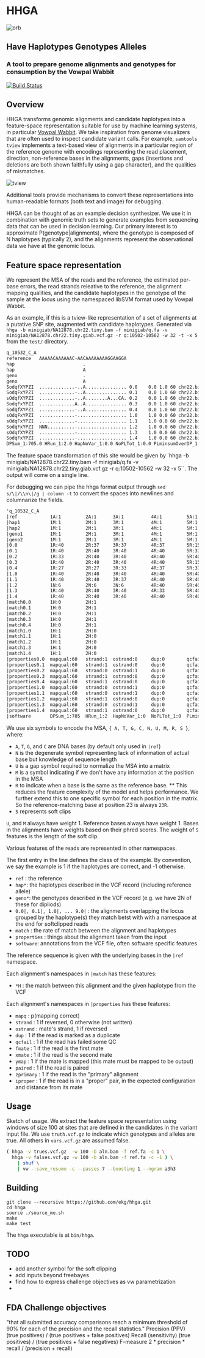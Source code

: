 # HHGA

![orb](https://raw.githubusercontent.com/ekg/hhga/master/images/orb.jpg)

## Have Haplotypes Genotypes Alleles

### A tool to prepare genome alignments and genotypes for consumption by the Vowpal Wabbit

[![Build Status](https://travis-ci.org/ekg/hhga.svg)](https://travis-ci.org/ekg/hhga)

## Overview

HHGA transforms genomic alignments and candidate haplotypes into a feature-space representation suitable for use by machine learning systems, in particular [Vowpal Wabbit](https://github.com/JohnLangford/vowpal_wabbit).
We take inspiration from genome visualizers that are often used to inspect candidate variant calls.
For example, `samtools tview` implements a text-based view of alignments in a particular region of the reference genome with encodings representing the read placement, direction, non-reference bases in the alignments, gaps (insertions and deletions are both shown faithfully using a gap character), and the qualities of mismatches. 


![tview](https://raw.githubusercontent.com/ekg/hhga/master/images/tview.png)

Additional tools provide mechanisms to convert these representations into human-readable formats (both text and image) for debugging.

HHGA can be thought of as an example decision synthesizer.
We use it in combination with genomic truth sets to generate examples from sequencing data that can be used in decision learning.
Our primary interest is to approximate P(genotype|alignments), where the genotype is composed of N haplotypes (typically 2), and the alignments represent the observational data we have at the genomic locus.

## Feature space representation

We represent the MSA of the reads and the reference, the estimated per-base errors, the read strands releative to the reference, the alignment mapping qualities, and the candidate haplotypes in the genotype of the sample at the locus using the namespaced libSVM format used by Vowpal Wabbit.

As an example, if this is a tview-like representation of a set of alignments at a putative SNP site, augmented with candidate haplotypes. Generated via `hhga -b minigiab/NA12878.chr22.tiny.bam -f minigiab/q.fa -v minigiab/NA12878.chr22.tiny.giab.vcf.gz -r q:10502-10562 -w 32 -t -x 5` from the `test/` directory.

```txt
q_10532_C_A
reference   AAAAACAAAAAAC-AACAAAAAAAAGGAAGGA
hap                         .               
hap                         A               
geno                        .               
geno                        A               
SodqfXYPZI  .............-..A............... 0.0	0.0 1.0 60 chr22.bin8.cram:166:8789
SodqFxYPZI  .............-..A............... 0.1	0.0 1.0 60 chr22.bin8.cram:166:8794
sOdqfXYPZI  .............-..A........A...CA. 0.2	0.0 1.0 60 chr22.bin8.cram:166:8837
SodqFxYPZI  .............A..A............... 0.3	0.0 1.0 60 chr22.bin8.cram:166:8797
SodqfXYPZI  .............-..A............... 0.4	0.0 1.0 60 chr22.bin8.cram:166:8811
sOdqFxYPZI  .............-.................. 1.0	1.0 0.0 60 chr22.bin8.cram:166:8827
sOdqFxYPZI  .............-.................. 1.1	1.0 0.0 60 chr22.bin8.cram:166:8828
SodqFxYPZI  NNN..........-.................. 1.2	1.0 0.0 60 chr22.bin8.cram:166:8817
sOdqfXYPZI  .............-.................. 1.3	1.0 0.0 60 chr22.bin8.cram:166:8830
SodqFxYPZI  .............-.................. 1.4	1.0 0.0 60 chr22.bin8.cram:166:8777
DPSum_1:705.0 HRun_1:2.0 HapNoVar_1:0.0 NoPLTot_1:0.0 PLminsumOverDP_1:12.6 PLminsum_1:8913.0 QUAL:8913.0 TrancheABQDmin2_1:0.0 TrancheAlignmin2_1:0.0 TrancheMapmin2_1:0.0 TrancheSSEmin2_1:0.0 YesPLtot_1:8.0 allalts_1:0.0 datasetcalls_1:8.0 genoMapGood_1:8.0 geno_1:2.0 platforms_1:2.0 PLCG_1:653 PLCG_2:0 PLCG_3:743 PLHSWG_1:1626 PLHSWG_2:0 PLHSWG_3:1610 PLILL250_1:501 PLILL250_2:0 PLILL250_3:624 PLILLCLIA_1:896 PLILLCLIA_2:0 PLILLCLIA_3:1250 PLILLWG_1:320 PLILLWG_2:0 PLILLWG_3:420 PLIllPCRFree_1:908 PLIllPCRFree_2:0 PLIllPCRFree_3:1146 PLPlatGen_1:3625 PLPlatGen_2:0 PLPlatGen_3:4125 PLXIll_1:384 PLXIll_2:0 PLXIll_3:581 platformbias_1:none platformnames_1:ill platformnames_2:cg varType_1:SNP 
```    

The feature space transformation of this site would be given by `hhga -b minigiab/NA12878.chr22.tiny.bam -f minigiab/q.fa -v minigiab/NA12878.chr22.tiny.giab.vcf.gz -r q:10502-10562 -w 32 -x 5``. The output will come on a single line.

For debugging we can pipe the hhga format output through `sed s/\|/\\n\|/g | column -t` to convert the spaces into newlines and columnarize the fields.

```txt
'q_10532_C_A
|ref            1A:1         2A:1      3A:1          4A:1         5A:1                    6C:1             7A:1       8A:1                 9A:1                  10A:1               11A:1               12A:1         13C:1        14U:1             15A:1            16A:1     17C:1          18A:1   19A:1   20A:1   21A:1   22A:1   23A:1   24A:1   25A:1   26G:1   27G:1   28A:1   29A:1   30G:1   31G:1   32A:1
|hap1           1M:1         2M:1      3M:1          4M:1         5M:1                    6M:1             7M:1       8M:1                 9M:1                  10M:1               11M:1               12M:1         13M:1        14M:1             15M:1            16M:1     17R:1          18M:1   19M:1   20M:1   21M:1   22M:1   23M:1   24M:1   25M:1   26M:1   27M:1   28M:1   29M:1   30M:1   31M:1   32M:1
|hap2           1M:1         2M:1      3M:1          4M:1         5M:1                    6M:1             7M:1       8M:1                 9M:1                  10M:1               11M:1               12M:1         13M:1        14M:1             15M:1            16M:1     17A:1          18M:1   19M:1   20M:1   21M:1   22M:1   23M:1   24M:1   25M:1   26M:1   27M:1   28M:1   29M:1   30M:1   31M:1   32M:1
|geno1          1M:1         2M:1      3M:1          4M:1         5M:1                    6M:1             7M:1       8M:1                 9M:1                  10M:1               11M:1               12M:1         13M:1        14M:1             15M:1            16M:1     17R:1          18M:1   19M:1   20M:1   21M:1   22M:1   23M:1   24M:1   25M:1   26M:1   27M:1   28M:1   29M:1   30M:1   31M:1   32M:1
|geno2          1M:1         2M:1      3M:1          4M:1         5M:1                    6M:1             7M:1       8M:1                 9M:1                  10M:1               11M:1               12M:1         13M:1        14M:1             15M:1            16M:1     17A:1          18M:1   19M:1   20M:1   21M:1   22M:1   23M:1   24M:1   25M:1   26M:1   27M:1   28M:1   29M:1   30M:1   31M:1   32M:1
|0.0            1R:40        2R:37     3R:37         4R:37        5R:15                   6R:22            7R:33      8R:40                9R:37                 10R:40              11R:40              12R:40        13R:15       14U:1             15R:40           16R:40    17A:40         18R:40  19R:40  20R:40  21R:37  22R:37  23R:40  24R:37  25R:40  26R:40  27R:33  28R:37  29R:40  30R:37  31R:37  32R:37
|0.1            1R:40        2R:40     3R:40         4R:40        5R:37                   6R:40            7R:40      8R:37                9R:40                 10R:40              11R:37              12R:40        13R:40       14U:1             15R:40           16R:33    17A:40         18R:40  19R:40  20R:40  21R:40  22R:37  23R:40  24R:40  25R:40  26R:40  27R:37  28R:15  29R:40  30R:40  31R:40  32R:37
|0.2            1R:33        2R:40     3R:40         4R:40        5R:40                   6R:33            7R:37      8R:27                9R:27                 10R:40              11R:40              12R:40        13R:15       14U:1             15R:40           16R:37    17A:40         18R:40  19R:40  20R:33  21R:33  22R:22  23R:40  24R:27  25R:15  26A:15  27R:15  28R:15  29R:37  30C:15  31A:15  32R:33
|0.3            1R:40        2R:40     3R:40         4R:40        5R:15                   6R:33            7R:40      8R:40                9R:37                 10R:40              11R:40              12R:33        13R:27       14A:27            15R:40           16R:40    17A:40         18R:40  19R:40  20R:40  21R:40  22R:40  23R:40  24R:40  25R:40  26R:40  27R:40  28R:40  29R:40  30R:40  31R:40  32R:40
|0.4            1R:27        2R:27     3R:33         4R:37        5R:37                   6R:27            7R:40      8R:40                9R:40                 10R:40              11R:37              12R:37        13R:15       14U:1             15R:40           16R:40    17A:40         18R:40  19R:40  20R:37  21R:40  22R:40  23R:40  24R:37  25R:37  26R:40  27R:33  28R:37  29R:37  30R:40  31R:37  32R:15
|1.0            1R:40        2R:40     3R:40         4R:40        5R:40                   6R:40            7R:40      8R:40                9R:40                 10R:40              11R:40              12R:37        13R:27       14U:1             15R:37           16R:40    17R:40         18R:40  19R:37  20R:33  21R:37  22R:33  23R:40  24R:22  25R:40  26R:27  27R:37  28R:37  29R:40  30R:15  31R:37  32R:40
|1.1            1R:40        2R:40     3R:37         4R:40        5R:40                   6R:40            7R:40      8R:40                9R:40                 10R:40              11R:40              12R:40        13R:40       14U:1             15R:40           16R:40    17R:40         18R:40  19R:37  20R:40  21R:40  22R:40  23R:40  24R:40  25R:40  26R:40  27R:40  28R:40  29R:40  30R:37  31R:40  32R:40
|1.2            1N:6         2N:6      3N:6          4R:40        5R:40                   6R:40            7R:40      8R:40                9R:40                 10R:40              11R:40              12R:40        13R:40       14U:1             15R:40           16R:40    17R:40         18R:40  19R:40  20R:40  21R:40  22R:40  23R:40  24R:40  25R:40  26R:40  27R:40  28R:40  29R:40  30R:40  31R:40  32R:40
|1.3            1R:40        2R:40     3R:40         4R:33        5R:40                   6R:27            7R:40      8R:40                9R:37                 10R:22              11R:37              12R:40        13R:15       14U:1             15R:40           16R:40    17R:27         18R:37  19R:33  20R:33  21R:40  22R:40  23R:37  24R:37  25R:15  26R:15  27R:15  28R:37  29R:33  30R:27  31R:22  32R:37
|1.4            1R:40        2R:40     3R:40         4R:40        5R:40                   6R:27            7R:40      8R:40                9R:40                 10R:40              11R:37              12R:37        13R:15       14U:1             15R:40           16R:37    17R:22         18R:40  19R:40  20R:40  21R:40  22R:40  23R:40  24R:40  25R:40  26R:40  27R:40  28R:40  29R:37  30R:40  31R:33  32R:27
|match0.0       1H:0         2H:1
|match0.1       1H:0         2H:1
|match0.2       1H:0         2H:1
|match0.3       1H:0         2H:1
|match0.4       1H:0         2H:1
|match1.0       1H:1         2H:0
|match1.1       1H:1         2H:0
|match1.2       1H:1         2H:0
|match1.3       1H:1         2H:0
|match1.4       1H:1         2H:0
|properties0.0  mapqual:60   strand:1  ostrand:0     dup:0        qcfail:0                fmate:0          xmate:1    ymap:1               paired:1              zprimary:1          iproper:1
|properties0.1  mapqual:60   strand:1  ostrand:0     dup:0        qcfail:0                fmate:1          xmate:0    ymap:1               paired:1              zprimary:1          iproper:1
|properties0.2  mapqual:60   strand:0  ostrand:1     dup:0        qcfail:0                fmate:0          xmate:1    ymap:1               paired:1              zprimary:1          iproper:1
|properties0.3  mapqual:60   strand:1  ostrand:0     dup:0        qcfail:0                fmate:1          xmate:0    ymap:1               paired:1              zprimary:1          iproper:1
|properties0.4  mapqual:60   strand:1  ostrand:0     dup:0        qcfail:0                fmate:0          xmate:1    ymap:1               paired:1              zprimary:1          iproper:1
|properties1.0  mapqual:60   strand:0  ostrand:1     dup:0        qcfail:0                fmate:1          xmate:0    ymap:1               paired:1              zprimary:1          iproper:1
|properties1.1  mapqual:60   strand:0  ostrand:1     dup:0        qcfail:0                fmate:1          xmate:0    ymap:1               paired:1              zprimary:1          iproper:1
|properties1.2  mapqual:60   strand:1  ostrand:0     dup:0        qcfail:0                fmate:1          xmate:0    ymap:1               paired:1              zprimary:1          iproper:1
|properties1.3  mapqual:60   strand:0  ostrand:1     dup:0        qcfail:0                fmate:0          xmate:1    ymap:1               paired:1              zprimary:1          iproper:1
|properties1.4  mapqual:60   strand:1  ostrand:0     dup:0        qcfail:0                fmate:1          xmate:0    ymap:1               paired:1              zprimary:1          iproper:1
|software       DPSum_1:705  HRun_1:2  HapNoVar_1:0  NoPLTot_1:0  PLminsumOverDP_1:12.64  PLminsum_1:8913  QUAL:8913  TrancheABQDmin2_1:0  TrancheAlignmin2_1:0  TrancheMapmin2_1:0  TrancheSSEmin2_1:0  YesPLtot_1:8  allalts_1:0  datasetcalls_1:8  genoMapGood_1:8  geno_1:2  platforms_1:2
```

We use six symbols to encode the MSA, `{ A, T, G, C, N, U, M, R, S }`, where:

* `A`, `T`, `G`, and `C` are DNA bases (by default only used in `|ref`)
* `N` is the degenerate symbol representing lack of information of actual base but knowledge of sequence length
* `U` is a gap symbol required to normalize the MSA into a matrix
* `M` is a symbol indicating if we don't have any information at the position in the MSA
* `R` to indicate when a base is the same as the reference base.
** This reduces the feature complexity of the model and helps performance. We further extend this to one specific symbol for each position in the matrix. So the reference-matching base at position 23 is always `23R`.
* `S` represents soft clips

`U`, and `M` always have weight 1. Reference bases always have weight 1. Bases in the alignments have weights based on their phred scores. The weight of `S` features is the length of the soft clip.

Various features of the reads are represented in other namespaces.
    
The first entry in the line defines the class of the example. By convention, we say the example is 1 if the haplotypes are correct, and -1 otherwise.

* `ref` : the reference
* `hap*`: the haplotypes described in the VCF record (including reference allele)
* `geno*`: the genotypes described in the VCF record (e.g. we have 2N of these for dipliods)
* `0.0|, 0.1|, 1.0|, ... 9.0|` : the alignments overlapping the locus grouped by the haplotype(s) they match betst with with a namespace at the end for softclipped reads
* `match` : the rate of match between the alignment and haplotypes
* `properties` : things about the alignment taken from the input
* `software`: annotations from the VCF file, often software specific features

The reference sequence is given with the underlying bases in the `|ref` namespace.

Each alignment's namespaces in `|match` has these features:
    
* `*H` : the match between this alignment and the given haplotype from the VCF
    
Each alignment's namespaces in `|properties` has these features:

* `mapq` : p(mapping correct)
* `strand` : 1 if reversed, 0 otherwise (not written)
* `ostrand` : mate's strand, 1 if reversed
* `dup` : 1 if the read is marked as a duplicate
* `qcfail` : 1 if the read has failed some QC
* `fmate` : 1 if the read is the first mate
* `xmate` : 1 if the read is the second mate
* `ymap` : 1 if the mate is mapped (this mate must be mapped to be output)
* `paired` : 1 if the read is paired
* `zprimary` : 1 if the read is the "primary" alignment
* `iproper` : 1 if the read is in a "proper" pair, in the expected configuration and distance from its mate


## Usage

Sketch of usage. We extract the feature space representation using windows of size 100 at sites that are defined in the candidates in the variant input file. We use `truth.vcf.gz` to indicate which genotypes and alleles are true. All others in `vars.vcf.gz` are assumed false.

```bash
( hhga -v trues.vcf.gz  -w 100 -b aln.bam -f ref.fa -c 1 \
  hhga -v falses.vcf.gz -w 100 -b aln.bam -f ref.fa -c -1 ) \
    | shuf \
    | vw --save_resume -c --passes 7 --boosting 1 --ngram a3h3
```

## Building

```
git clone --recursive https://github.com/ekg/hhga.git
cd hhga
source ./source_me.sh
make
make test
```

The `hhga` executable is at `bin/hhga`.

## TODO

- add another symbol for the soft clipping
- add inputs beyond freebayes
- find how to express challenge objectives as vw parametrization
- 



## FDA Challenge objectives

"that all submitted accuracy comparisons reach a minimum threshold of 90% for each of the precision and the recall statistics."
Precision (PPV)	(true positives) / (true positives + false positives)
Recall (sensitivity)	(true positives) / (true positives + false negatives)
F-measure	2 * precision * recall / (precision + recall)

